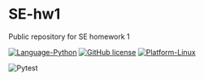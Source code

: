 # SE-hw1
Public repository for SE homework 1

[![Language-Python](https://img.shields.io/badge/Language-Python-green)](https://www.python.org/)
[![GitHub license](https://img.shields.io/github/license/SE-vrs-organization/SE-hw1)](https://github.com/SE-vrs-organization/SE-hw1/blob/main/LICENSE)
[![Platform-Linux](https://img.shields.io/badge/Platform-Linux-blue)](https://www.linux.org/)

![Pytest](https://github.com/SE-vrs-organization/SE-hw1/actions/workflows/ci.yaml/badge.svg?event=push)